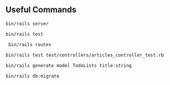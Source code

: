 ## Useful Commands

`bin/rails server`


` bin/rails test `

` bin/rails routes`

` bin/rails test test/controllers/articles_controller_test.rb `

`bin/rails generate model TodoLists title:string`

`bin/rails db:migrate`